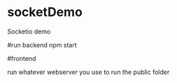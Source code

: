 # socketDemo
Socketio demo


#run backend 
npm start



#frontend

run whatever webserver you use to run the public folder
